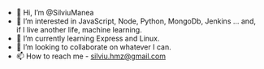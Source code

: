 - 👋 Hi, I’m @SilviuManea
- 👀 I’m interested in JavaScript, Node, Python, MongoDb, Jenkins ... and, if I live another life, machine learning.
- 🌱 I’m currently learning Express and Linux.
- 💞️ I’m looking to collaborate on whatever I can.
- 📫 How to reach me - silviu.hmz@gmail.com

<!---
SilviuManea/SilviuManea is a ✨ special ✨ repository because its `README.md` (this file) appears on your GitHub profile.
You can click the Preview link to take a look at your changes.
--->
